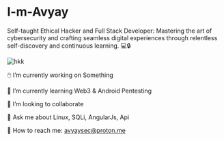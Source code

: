 # I-m-Avyay
Self-taught Ethical Hacker and Full Stack Developer: Mastering the art of cybersecurity and crafting seamless digital experiences through relentless self-discovery and continuous learning. 💻🔒


![hkk](https://github.com/avyaysec/-I-m-avyay/assets/155128248/55461ad9-a8a6-408f-b891-69d358d38e0e)



🖱️ I’m currently working on Something


🌱 I’m currently learning Web3 & Android Pentesting


👯 I’m looking to collaborate


💭 Ask me about Linux, SQLi, AngularJs, Api


📧 How to reach me: avyaysec@proton.me

